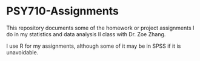 # PSY710-Assignments
This repository documents some of the homework or project assignments I do in my statistics and data analysis II class with Dr. Zoe Zhang.

I use R for my assignments, although some of it may be in SPSS if it is unavoidable.
